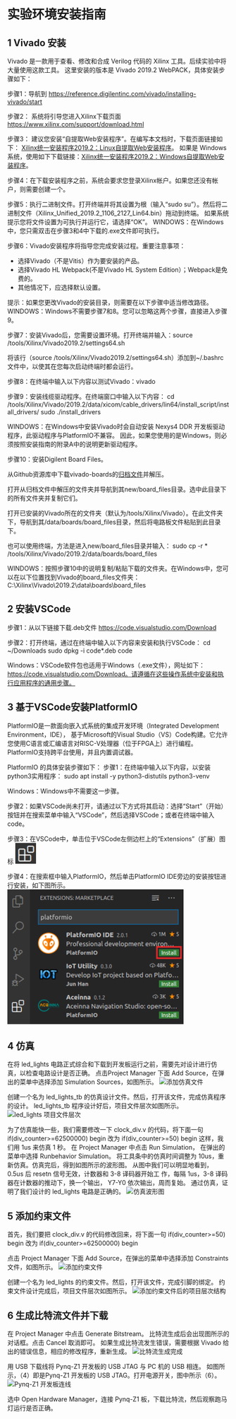 # 实验环境安装指南

## 1 Vivado 安装
Vivado 是一款用于查看、修改和合成 Verilog 代码的 Xilinx 工具。后续实验中将大量使用这款工具。
这里安装的版本是 Vivado 2019.2 WebPACK，具体安装步骤如下：

步骤1：导航到 https://reference.digilentinc.com/vivado/installing-vivado/start

步骤2： 系统将引导您进入Xilinx下载页面 https://www.xilinx.com/support/download.html

步骤3： 建议您安装“自提取Web安装程序”。在编写本文档时，下载页面链接如下：
[Xilinx统一安装程序2019.2：Linux自提取Web安装程序](https://www.xilinx.com/member/forms/download/xef.html?filename=Xilinx_Unified_2019.2_1106_2127_Lin64.bin)。
如果是 Windows 系统，使用如下下载链接：[Xilinx统一安装程序2019.2：Windows自提取Web安装程序](https://www.xilinx.com/member/forms/download/xef.html?filename=Xilinx_Unified_2019.2_1106_2127_Win64.exe)。

步骤4：在下载安装程序之前，系统会要求您登录Xilinx帐户。如果您还没有帐户，则需要创建一个。

步骤5：执行二进制文件。打开终端并将其设置为根（输入“sudo su”）。然后将二进制文件（Xilinx_Unified_2019.2_1106_2127_Lin64.bin）拖动到终端。
如果系统提示您将文件设置为可执行并运行它，请选择“OK”。 
WINDOWS：在Windows中，您只需双击在步骤3和4中下载的.exe文件即可执行。

步骤6：Vivado安装程序将指导您完成安装过程。重要注意事项：

- 选择Vivado（不是Vitis）作为要安装的产品。
- 选择Vivado HL Webpack(不是Vivado HL System Edition）；Webpack是免费的。
- 其他情况下，应选择默认设置。

提示：如果您更改Vivado的安装目录，则需要在以下步骤中适当修改路径。
WINDOWS：Windows不需要步骤7和8。您可以忽略这两个步骤，直接进入步骤9。

步骤7：安装Vivado后，您需要设置环境。打开终端并输入：source /tools/Xilinx/Vivado2019.2/settings64.sh

将该行（source /tools/Xilinx/Vivado2019.2/settings64.sh）添加到~/.bashrc文件中，以使其在您每次启动终端时都会运行。

步骤8：在终端中输入以下内容以测试Vivado：vivado

步骤9：安装线缆驱动程序。在终端窗口中输入以下内容：
cd /tools/Xilinx/Vivado/2019.2/data/xicom/cable_drivers/lin64/install_script/install_drivers/
sudo ./install_drivers

WINDOWS：在Windows中安装Vivado时会自动安装 Nexys4 DDR 开发板驱动程序，此驱动程序与PlatformIO不兼容。
因此，如果您使用的是Windows，则必须按照安装指南的附录A中的说明更新驱动程序。

步骤10：安装Digilent Board Files。

从Github资源库中下载vivado-boards的[归档文件](https://github.com/Digilent/vivado-boards/archive/master.zip?_ga=2.158467251.828100773.1587959567-2022567073.1577108610)并解压。

打开从归档文件中解压的文件夹并导航到其new/board_files目录。选中此目录下的所有文件夹并复制它们。

打开已安装的Vivado所在的文件夹（默认为/tools/Xilinx/Vivado）。在此文件夹下，导航到其<version>/data/boards/board_files目录，然后将电路板文件粘贴到此目录下。

也可以使用终端，方法是进入new/board_files目录并输入：
sudo cp -r * /tools/Xilinx/Vivado/2019.2/data/boards/board_files

WINDOWS：按照步骤10中的说明复制/粘贴下载的文件夹。在Windows中，您可以在以下位置找到Vivado的board_files文件夹：C:\Xilinx\Vivado\2019.2\data\boards\board_files

## 2 安装VSCode
步骤1：从以下链接下载.deb文件 https://code.visualstudio.com/Download

步骤2：打开终端，通过在终端中输入以下内容来安装和执行VSCode：
cd ~/Downloads
sudo dpkg -i code*.deb
code

Windows：VSCode软件包也适用于Windows（.exe文件），网址如下：	
https://code.visualstudio.com/Download。请遵循在这些操作系统中安装和执行应用程序的通用步骤。

## 3 基于VSCode安装PlatformIO
PlatformIO是一款面向嵌入式系统的集成开发环境（Integrated Development Environment，IDE），
基于Microsoft的Visual Studio（VS）Code构建。它允许您使用C语言或汇编语言对RISC-V处理器（位于FPGA上）进行编程。
PlatformIO支持跨平台使用，并且内置调试器。

PlatformIO 的具体安装步骤如下：
步骤1：在终端中输入以下内容，以安装python3实用程序：
sudo apt install -y python3-distutils python3-venv 

Windows：Windows中不需要这一步骤。

步骤2：如果VSCode尚未打开，请通过以下方式将其启动：选择“Start”（开始）按钮并在搜索菜单中输入“VSCode”，然后选择VSCode；或者在终端中输入code。

步骤3：在VSCode中，单击位于VSCode左侧边栏上的“Extensions”（扩展）图标 ![输入图片说明](image_2022010501.png)

步骤4：在搜索框中输入PlatformIO，然后单击PlatformIO IDE旁边的安装按钮进行安装，如下图所示。
![输入图片说明](image_2.png)





## 4 仿真
在将 led_lights 电路正式综合和下载到开发板运行之前，需要先对设计进行仿真，以检查电路设计是否正确。
点击Project Manager 下面 Add Source，在弹出的菜单中选择添加 Simulation Sources，如图所示。
![添加仿真文件](https://images.gitee.com/uploads/images/2021/0911/164932_cc8a3341_9625532.png "屏幕截图.png")

创建一个名为 led_lights_tb 的仿真设计文件。然后，打开该文件，完成仿真程序的设计。
led_lights_tb 程序设计好后，项目文件层次如图所示。
![led_lights 项目文件层次](https://images.gitee.com/uploads/images/2021/0911/165740_dc4fd186_9625532.png "屏幕截图.png")

为了仿真能快一些，我们需要修改一下 clock_div.v 的代码，将下面一句
if(div_counter>=62500000) begin
改为
if(div_counter>=50) begin
这样，我们用 1us 来仿真 1 秒。 在 Project Manager 中点击 Run Simulation，
在弹出的菜单中选择 Runbehavior Simulation。
将工具条中的仿真时间调整为 10us，重新仿真。仿真完后，得到如图所示的波形图。
从图中我们可以明显地看到， 0.5us 后 resetn 信号无效，计数器和 3-8 译码器开始工
作，每隔 1us，3-8 译码器在计数器的推动下，换一个输出， Y7-Y0 依次输出，周而复始。
通过仿真，证明了我们设计的 led_lights 电路是正确的。
![仿真波形图](https://images.gitee.com/uploads/images/2021/0911/170417_dd9ca239_9625532.png "屏幕截图.png")

## 5 添加约束文件
首先，我们要把 clock_div.v 的代码修改回来，将下面一句
if(div_counter>=50) begin
改为
if(div_counter>=62500000) begin

点击 Project Manager 下面 Add Source，在弹出的菜单中选择添加 Constraints 文件，如图所示。
![添加约束文件](https://images.gitee.com/uploads/images/2021/0911/170709_fae3ddd4_9625532.png "屏幕截图.png")

创建一个名为 led_lights 的约束文件。然后，打开该文件，完成引脚的绑定。
约束文件设计完成后，项目文件层次如图所示。
![添加约束文件后的项目层次结构](https://images.gitee.com/uploads/images/2021/0911/171100_f4a8e247_9625532.png "屏幕截图.png")

## 6 生成比特流文件并下载
在 Project Manager 中点击 Generate Bitstream。
比特流生成后会出现图所示的对话框。点击 Cancel 取消即可。
如果生成比特流发生错误，需要根据 Vivado 给出的错误信息，相应的修改程序，重新生成。
![比特流生成完成](https://images.gitee.com/uploads/images/2021/0911/173108_74302f01_9625532.png "屏幕截图.png")

用 USB 下载线将 Pynq-Z1 开发板的 USB JTAG 与 PC 机的 USB 相连。
如图所示，（4）即是Pynq-Z1 开发板的 USB JTAG。打开电源开关，图中所示（6）。
![Pynq-Z1 开发板连线](https://images.gitee.com/uploads/images/2021/0911/172718_3940b47e_9625532.png "屏幕截图.png")

选中 Open Hardware Manager，连接 Pynq-Z1 板，下载比特流，然后观察跑马灯运行是否正确。